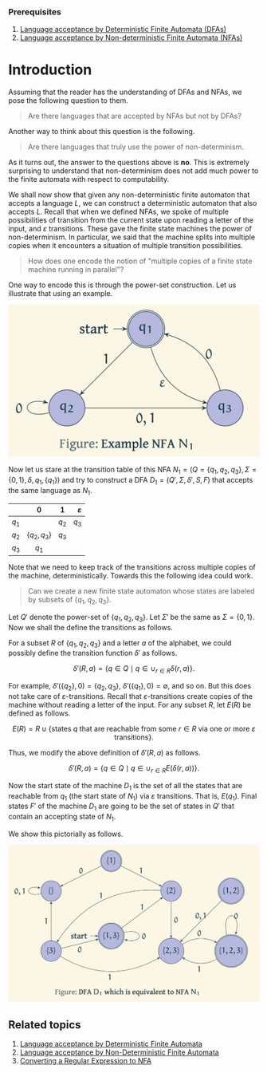 ### Prerequisites

1. [Language acceptance by Deterministic Finite Automata (DFAs)](https://virtual-labs.github.io/exp-determinstic-finite-automaton-iiith/)
2. [Language acceptance by Non-deterministic Finite Automata (NFAs)](https://virtual-labs.github.io/exp-non-determinstic-finite-automaton-iiith/)

# Introduction

Assuming that the reader has the understanding of DFAs and NFAs, we pose the following question to them.

> Are there languages that are accepted by NFAs but not by DFAs?

Another way to think about this question is the following.

> Are there languages that truly use the power of non-determinism.

As it turns out, the answer to the questions above is **no**. This is extremely surprising to understand that non-determinism does not add much power to the finite automata with respect to computability.

We shall now show that given any non-deterministic finite automaton that accepts a language $L$, we can construct a deterministic automaton that also accepts $L$. Recall that when we defined NFAs, we spoke of multiple possibilities of transition from the current state upon reading a letter of the input, and $\varepsilon$ transitions. These gave the finite state machines the power of non-determinism. In particular, we said that the machine splits into multiple copies when it encounters a situation of multiple transition possibilities. 

> How does one encode the notion of "multiple copies of a finite state machine running in parallel"?

One way to encode this is through the power-set construction. Let us illustrate that using an example.

![Example of a NFA that we intend to convert to a DFA](images/NFAtoDFAExample1.png)

Now let us stare at the transition table of this NFA $N_1 = (Q = \{q_1, q_2, q_3\}, \Sigma = \{0,1\}, \delta, q_1, \{q_1\})$ and try to construct a DFA $D_1 = (Q', \Sigma, \delta', S, F)$ that accepts the same language as $N_1$.

|       | $0$            | $1$   | $\varepsilon$ |
|:------|:--------------:|:-----:|--------------:|
| $q_1$ |                | $q_2$ |         $q_3$ |
| $q_2$ | $\{q_2, q_3\}$ | $q_3$ |               |
| $q_3$ | $q_1$          |       |               |


<!-- 
Now let us rewrite this transition table as follows.

|           | $0$            | $1$       | $\varepsilon$ |
|:----------|:--------------:|:---------:|--------------:|
| $\{q_1\}$ |                | $\{q_2\}$ |     $\{q_3\}$ |
| $\{q_2\}$ | $\{q_2, q_3\}$ | $\{q_3\}$ |               |
| $\{q_3\}$ | $\{q_1\}$      |           |               |
--->

Note that we need to keep track of the transitions across multiple copies of the machine, deterministically. Towards this the following idea could work.

> Can we create a new finite state automaton whose states are labeled by subsets of $\{q_1, q_2, q_3\}$.

Let $Q'$ denote the power-set of $\{q_1, q_2, q_3\}$. Let $\Sigma'$ be the same as $\Sigma = \{0,1\}$. Now we shall the define the transitions as follows.

For a subset $R$ of $\{q_1, q_2, q_3\}$ and a letter $a$ of the alphabet, we could possibly define the transition function $\delta'$ as follows. 

$$\delta'(R,a) = \{q \in Q \mid q\in \cup_{r\in R}\delta(r,a) \}.$$

For example, $\delta'(\{q_2\}, 0) = \{q_2, q_3\}$, $\delta'(\{q_1\}, 0) = \emptyset$, and so on. But this does not take care of $\varepsilon$-transitions. Recall that $\varepsilon$-transitions create copies of the machine without reading a letter of the input. For any subset $R$, let $E(R)$ be defined as follows.

$$E(R) = R\cup \{\text{states $q$ that are reachable from some $r\in R$ via one or more $\varepsilon$ transitions}\}.$$

Thus, we modify the above definition of $\delta'(R,a)$ as follows.

$$\delta'(R,a) = \{q \in Q \mid q\in \cup_{r\in R}E(\delta(r,a)) \}.$$

Now the start state of the machine $D_1$ is the set of all the states that are reachable from $q_1$ (the start state of $N_1$) via $\varepsilon$ transitions. That is, $E({q_1})$. Final states $F'$ of the machine $D_1$ are going to be the set of states in $Q'$ that contain an accepting state of $N_1$.

We show this pictorially as follows.

![Equivalent DFA to the NFA $N_1$](images/EquivalentDFA.png)


## Related topics
1. [Language acceptance by Deterministic Finite Automata](https://virtual-labs.github.io/exp-determinstic-finite-automaton-iiith/)
2. [Language acceptance by Non-Deterministic Finite Automata](https://virtual-labs.github.io/exp-non-determinstic-finite-automaton-iiith/)
3. [Converting a Regular Expression to NFA](https://virtual-labs.github.io/exp-converting-regular-expression-iiith/)











